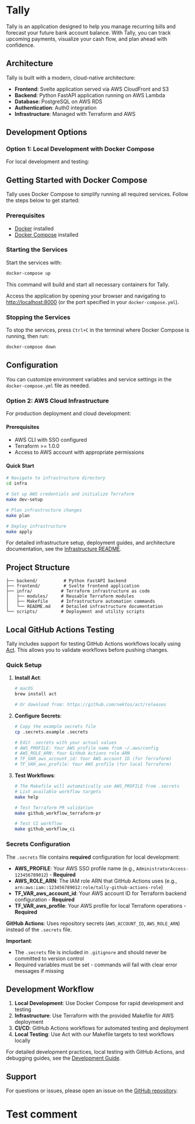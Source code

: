 # Tally

Tally is an application designed to help you manage recurring bills and forecast your future bank account balance. With Tally, you can track upcoming payments, visualize your cash flow, and plan ahead with confidence.

## Architecture

Tally is built with a modern, cloud-native architecture:

- **Frontend**: Svelte application served via AWS CloudFront and S3
- **Backend**: Python FastAPI application running on AWS Lambda
- **Database**: PostgreSQL on AWS RDS
- **Authentication**: Auth0 integration
- **Infrastructure**: Managed with Terraform and AWS

## Development Options

### Option 1: Local Development with Docker Compose

For local development and testing:

## Getting Started with Docker Compose

Tally uses Docker Compose to simplify running all required services. Follow the steps below to get started:

### Prerequisites

- [Docker](https://docs.docker.com/get-docker/) installed
- [Docker Compose](https://docs.docker.com/compose/install/) installed

### Starting the Services

Start the services with:

```sh
docker-compose up
```

This command will build and start all necessary containers for Tally.

Access the application by opening your browser and navigating to [http://localhost:8000](http://localhost:8000) (or the port specified in your `docker-compose.yml`).

### Stopping the Services

To stop the services, press `Ctrl+C` in the terminal where Docker Compose is running, then run:

```sh
docker-compose down
```

## Configuration

You can customize environment variables and service settings in the `docker-compose.yml` file as needed.

### Option 2: AWS Cloud Infrastructure

For production deployment and cloud development:

#### Prerequisites

- AWS CLI with SSO configured
- Terraform >= 1.0.0
- Access to AWS account with appropriate permissions

#### Quick Start

```sh
# Navigate to infrastructure directory
cd infra

# Set up AWS credentials and initialize Terraform
make dev-setup

# Plan infrastructure changes
make plan

# Deploy infrastructure
make apply
```

For detailed infrastructure setup, deployment guides, and architecture documentation, see the [Infrastructure README](infra/README.md).

## Project Structure

```
├── backend/          # Python FastAPI backend
├── frontend/         # Svelte frontend application
├── infra/           # Terraform infrastructure as code
│   ├── modules/     # Reusable Terraform modules
│   ├── Makefile     # Infrastructure automation commands
│   └── README.md    # Detailed infrastructure documentation
└── scripts/         # Deployment and utility scripts
```

## Local GitHub Actions Testing

Tally includes support for testing GitHub Actions workflows locally using [Act](https://github.com/nektos/act). This allows you to validate workflows before pushing changes.

### Quick Setup

1. **Install Act**:

   ```sh
   # macOS
   brew install act

   # Or download from: https://github.com/nektos/act/releases
   ```

2. **Configure Secrets**:

   ```sh
   # Copy the example secrets file
   cp .secrets.example .secrets

   # Edit .secrets with your actual values
   # AWS_PROFILE: Your AWS profile name from ~/.aws/config
   # AWS_ROLE_ARN: Your GitHub Actions role ARN
   # TF_VAR_aws_account_id: Your AWS account ID (for Terraform)
   # TF_VAR_aws_profile: Your AWS profile (for local Terraform)
   ```

3. **Test Workflows**:

   ```sh
   # The Makefile will automatically use AWS_PROFILE from .secrets
   # List available workflow targets
   make help

   # Test Terraform PR validation
   make github_workflow_terraform-pr

   # Test CI workflow
   make github_workflow_ci
   ```

### Secrets Configuration

The `.secrets` file contains **required** configuration for local development:

- **AWS_PROFILE**: Your AWS SSO profile name (e.g., `AdministratorAccess-123456789012`) - **Required**
- **AWS_ROLE_ARN**: The IAM role ARN that GitHub Actions uses (e.g., `arn:aws:iam::123456789012:role/tally-github-actions-role`)
- **TF_VAR_aws_account_id**: Your AWS account ID for Terraform backend configuration - **Required**
- **TF_VAR_aws_profile**: Your AWS profile for local Terraform operations - **Required**

**GitHub Actions**: Uses repository secrets (`AWS_ACCOUNT_ID`, `AWS_ROLE_ARN`) instead of the `.secrets` file.

**Important**: 
- The `.secrets` file is included in `.gitignore` and should never be committed to version control
- Required variables must be set - commands will fail with clear error messages if missing

## Development Workflow

1. **Local Development**: Use Docker Compose for rapid development and testing
2. **Infrastructure**: Use Terraform with the provided Makefile for AWS deployment
3. **CI/CD**: GitHub Actions workflows for automated testing and deployment
4. **Local Testing**: Use Act with our Makefile targets to test workflows locally

For detailed development practices, local testing with GitHub Actions, and debugging guides, see the [Development Guide](docs/DEVELOPING.md).

## Support

For questions or issues, please open an issue on the [GitHub repository](https://github.com/kenhowardpdx/tally/issues).
# Test comment
